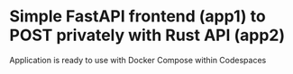 # Simple FastAPI frontend (app1) to POST privately with Rust API (app2)

Application is ready to use with Docker Compose within Codespaces
